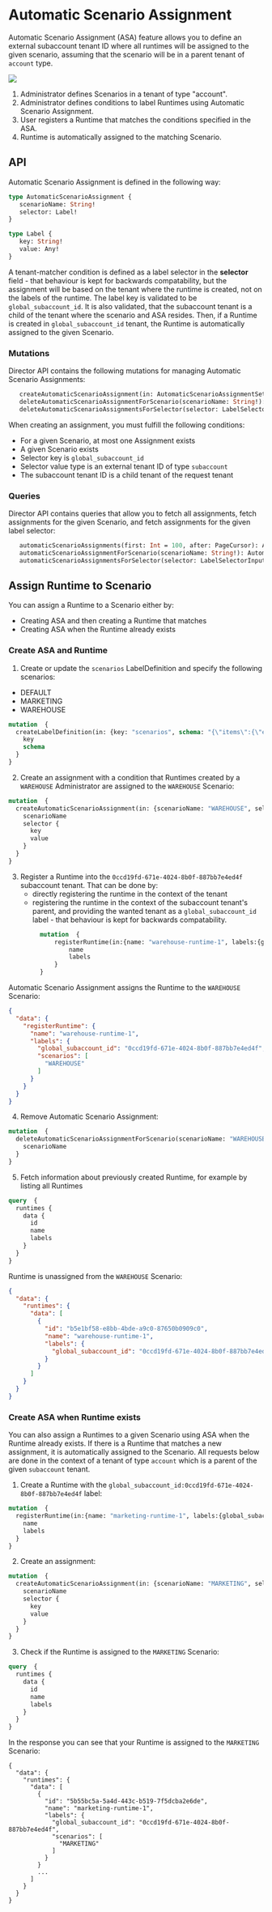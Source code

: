 # Automatic Scenario Assignment

Automatic Scenario Assignment (ASA) feature allows you to define an external subaccount tenant ID where all runtimes will be assigned to the given scenario, assuming that the scenario will be in a parent tenant of `account` type. 

![](./assets/automatic-scenario-assign.svg) 

1. Administrator defines Scenarios in a tenant of type "account".
2. Administrator defines conditions to label Runtimes using Automatic Scenario Assignment. 
3. User registers a Runtime that matches the conditions specified in the ASA.
4. Runtime is automatically assigned to the matching Scenario. 

## API

Automatic Scenario Assignment is defined in the following way:
```graphql
type AutomaticScenarioAssignment {
   scenarioName: String!
   selector: Label!
}

type Label {
   key: String! 
   value: Any!
}

```

A tenant-matcher condition is defined as a label selector in the **selector** field - that behaviour is kept for backwards compatability, but the assignment will be based on the tenant where the runtime is created, not on the labels of the runtime. 
The label key is validated to be `global_subaccount_id`. It is also validated, that the subaccount tenant is a child of the tenant where the scenario and ASA resides.
Then, if a Runtime is created in `global_subaccount_id` tenant, the Runtime is automatically assigned to the given Scenario.

### Mutations

Director API contains the following mutations for managing Automatic Scenario Assignments:
```graphql
   createAutomaticScenarioAssignment(in: AutomaticScenarioAssignmentSetInput! @validate): AutomaticScenarioAssignment 
   deleteAutomaticScenarioAssignmentForScenario(scenarioName: String!): AutomaticScenarioAssignment 
   deleteAutomaticScenarioAssignmentsForSelector(selector: LabelSelectorInput! @validate): [AutomaticScenarioAssignment!]! 
```
When creating an assignment, you must fulfill the following conditions:
- For a given Scenario, at most one Assignment exists
- A given Scenario exists
- Selector key is `global_subaccount_id`
- Selector value type is an external tenant ID of type `subaccount`
- The subaccount tenant ID is a child tenant of the request tenant

### Queries

Director API contains queries that allow you to fetch all assignments, fetch assignments for the given Scenario, and fetch assignments for the given label selector:
```graphql
   automaticScenarioAssignments(first: Int = 100, after: PageCursor): AutomaticScenarioAssignmentPage 
   automaticScenarioAssignmentForScenario(scenarioName: String!): AutomaticScenarioAssignment 
   automaticScenarioAssignmentsForSelector(selector: LabelSelectorInput!): [AutomaticScenarioAssignment!]! 
```

## Assign Runtime to Scenario

You can assign a Runtime to a Scenario either by:
- Creating ASA and then creating a Runtime that matches
- Creating ASA when the Runtime already exists

### Create ASA and Runtime

1. Create or update the `scenarios` LabelDefinition and specify the following scenarios: 
* DEFAULT
* MARKETING
* WAREHOUSE

```graphql
mutation  {
  createLabelDefinition(in: {key: "scenarios", schema: "{\"items\":{\"enum\":[\"DEFAULT\",\"MARKETING\",\"WAREHOUSE\"],\"maxLength\":128,\"pattern\":\"^[A-Za-z0-9]([-_A-Za-z0-9\\\\s]*[A-Za-z0-9])$\",\"type\":\"string\"},\"minItems\":1,\"type\":\"array\",\"uniqueItems\":true}"}) {
    key
    schema
  }
}
```

2. Create an assignment with a condition that Runtimes created by a `WAREHOUSE` Administrator are assigned to the `WAREHOUSE` Scenario:
```graphql
mutation  {
  createAutomaticScenarioAssignment(in: {scenarioName: "WAREHOUSE", selector: {key: "global_subaccount_id", value: "0ccd19fd-671e-4024-8b0f-887bb7e4ed4f"}}) {
    scenarioName
    selector {
      key
      value
    }
  }
}
```

3. Register a Runtime into the `0ccd19fd-671e-4024-8b0f-887bb7e4ed4f` subaccount tenant. That can be done by:
   - directly registering the runtime in the context of the tenant
   - registering the runtime in the context of the subaccount tenant's parent, and providing the wanted tenant as a `global_subaccount_id` label - that behaviour is kept for backwards compatability.  
      ```graphql
        mutation  {
            registerRuntime(in:{name: "warehouse-runtime-1", labels:{global_subaccount_id:"0ccd19fd-671e-4024-8b0f-887bb7e4ed4f"}}) {
                name
                labels
            }
        }
      ```

Automatic Scenario Assignment assigns the Runtime to the `WAREHOUSE` Scenario: 
```json
{
  "data": {
    "registerRuntime": {
      "name": "warehouse-runtime-1",
      "labels": {
        "global_subaccount_id": "0ccd19fd-671e-4024-8b0f-887bb7e4ed4f",
        "scenarios": [
          "WAREHOUSE"
        ]
      }
    }
  }
}
```

4. Remove Automatic Scenario Assignment:
```graphql
mutation  {
  deleteAutomaticScenarioAssignmentForScenario(scenarioName: "WAREHOUSE") {
    scenarioName
  }
}
```

5. Fetch information about previously created Runtime, for example by listing all Runtimes
```graphql
query  {
  runtimes {
    data {
      id
      name
      labels
    }
  }
}
```

Runtime is unassigned from the `WAREHOUSE` Scenario:
```json
{
  "data": {
    "runtimes": {
      "data": [
        {
          "id": "b5e1bf58-e8bb-4bde-a9c0-87650b0909c0",
          "name": "warehouse-runtime-1",
          "labels": {
            "global_subaccount_id": "0ccd19fd-671e-4024-8b0f-887bb7e4ed4f"
          }
        }
      ]
    }
  }
}
```

### Create ASA when Runtime exists

You can also assign a Runtimes to a given Scenario using ASA when the Runtime already exists. If there is a Runtime that matches a new assignment, it is automatically assigned to the Scenario.
All requests below are done in the context of a tenant of type `account` which is a parent of the given `subaccount` tenant.

1. Create a Runtime with the `global_subaccount_id:0ccd19fd-671e-4024-8b0f-887bb7e4ed4f` label:

```graphql
mutation  {
  registerRuntime(in:{name: "marketing-runtime-1", labels:{global_subaccount_id:"0ccd19fd-671e-4024-8b0f-887bb7e4ed4f"}}) {
    name
    labels
  }
}

```

2. Create an assignment:
```graphql
mutation  {
  createAutomaticScenarioAssignment(in: {scenarioName: "MARKETING", selector: {key: "global_subaccount_id", value: "0ccd19fd-671e-4024-8b0f-887bb7e4ed4f"}}) {
    scenarioName
    selector {
      key
      value
    }
  }
}
```

3. Check if the Runtime is assigned to the `MARKETING` Scenario:
```graphql
query  {
  runtimes {
    data {
      id
      name
      labels
    }
  }
}
```

In the response you can see that your Runtime is assigned to the `MARKETING` Scenario:

```
{
  "data": {
    "runtimes": {
      "data": [
        {
          "id": "5b55bc5a-5a4d-443c-b519-7f5dcba2e6de",
          "name": "marketing-runtime-1",
          "labels": {
            "global_subaccount_id": "0ccd19fd-671e-4024-8b0f-887bb7e4ed4f",
            "scenarios": [
              "MARKETING"
            ]
          }
        }
        ...
      ]
    }
  }
}
```
